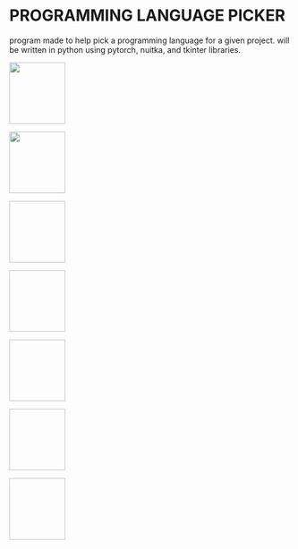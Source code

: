 # PROGRAMMING LANGUAGE PICKER #

program made to help pick a programming language for a given project.
will be written in python using pytorch, nuitka, and tkinter libraries.

<img src="https://github.com/wettestsock/language-picker/assets/119987092/13034508-b0ce-48d5-82e9-976c50f36349)https://github.com/wettestsock/language-picker/assets/119987092/13034508-b0ce-48d5-82e9-976c50f36349" width="100" height="110">

<img src="https://github.com/wettestsock/language-picker/assets/119987092/80291a15-e79d-425d-a992-9d8fa35cf48a
" width="100" height="110">


<img src="
" width="100" height="110"> <br />

<img src="
" width="100" height="110">

<img src="
" width="100" height="110">

<img src="
" width="100" height="110">

<img src="
" width="100" height="110">
